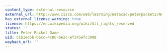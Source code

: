 ```yaml
---
content_type: external-resource
external_url: http://www.cisco.com/web/learning/netacad/peterpacket2/NewBuild_forweb/default.htm
has_external_license_warning: true
license: https://en.wikipedia.org/wiki/All_rights_reserved
status: ''
title: Peter Packet Game
uid: 51b1ed5b-b6cc-4c86-be2c-ef345efc3908
wayback_url: ''
---
```

